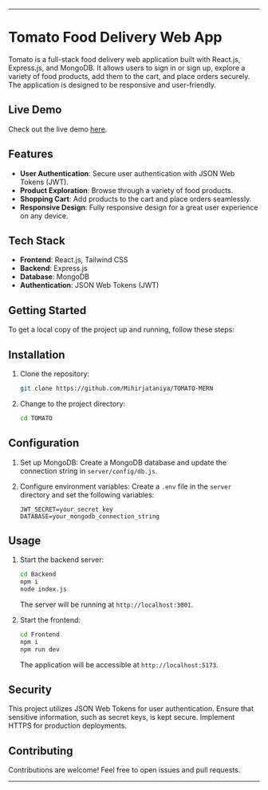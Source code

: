 

---

# Tomato Food Delivery Web App

Tomato is a full-stack food delivery web application built with React.js, Express.js, and MongoDB. It allows users to sign in or sign up, explore a variety of food products, add them to the cart, and place orders securely. The application is designed to be responsive and user-friendly.

## Live Demo

Check out the live demo [here](https://tomato-food-delivery.netlify.app/).

## Features

- **User Authentication**: Secure user authentication with JSON Web Tokens (JWT).
- **Product Exploration**: Browse through a variety of food products.
- **Shopping Cart**: Add products to the cart and place orders seamlessly.
- **Responsive Design**: Fully responsive design for a great user experience on any device.

## Tech Stack

- **Frontend**: React.js, Tailwind CSS
- **Backend**: Express.js
- **Database**: MongoDB
- **Authentication**: JSON Web Tokens (JWT)

## Getting Started

To get a local copy of the project up and running, follow these steps:

## Installation

1. Clone the repository:

   ```bash
   git clone https://github.com/Mihirjataniya/TOMATO-MERN
   ```

2. Change to the project directory:

   ```bash
   cd TOMATO
   ```

## Configuration

1. Set up MongoDB: Create a MongoDB database and update the connection string in `server/config/db.js`.

2. Configure environment variables: Create a `.env` file in the `server` directory and set the following variables:

   ```env
   JWT_SECRET=your_secret_key
   DATABASE=your_mongodb_connection_string
   ```

## Usage

1. Start the backend server:

   ```bash
   cd Backend
   npm i
   node index.js
   ```

   The server will be running at `http://localhost:3001`.

2. Start the frontend:

   ```bash
   cd Frontend
   npm i
   npm run dev
   ```

   The application will be accessible at `http://localhost:5173`.


## Security

This project utilizes JSON Web Tokens for user authentication. Ensure that sensitive information, such as secret keys, is kept secure. Implement HTTPS for production deployments.

## Contributing

Contributions are welcome! Feel free to open issues and pull requests.

--- 


